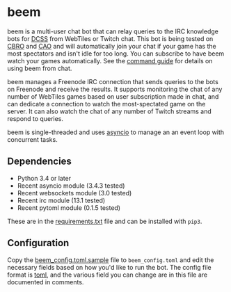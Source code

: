 beem
====

beem is a multi-user chat bot that can relay queries to the IRC knowledge bots
for [DCSS](http://crawl.develz.org/wordpress/) from WebTiles or Twitch
chat. This bot is being tested on [CBRO](http://crawl.berotato.org:8080/) and
[CAO](http://crawl.akrasiac.org:8080/) and will automatically join your chat if
your game has the most spectators and isn't idle for too long. You can
subscribe to have beem watch your games automatically. See the
[command guide](docs/commands.md) for details on using beem from chat.

beem manages a Freenode IRC connection that sends queries to the bots
on Freenode and receive the results. It supports monitoring the chat
of any number of WebTiles games based on user subscription made in
chat, and can dedicate a connection to watch the most-spectated game
on the server. It can also watch the chat of any number of Twitch
streams and respond to queries.

beem is single-threaded and uses
[asyncio](https://docs.python.org/3.4/library/asyncio.html) to manage
an an event loop with concurrent tasks.

Dependencies
------------

* Python 3.4 or later
* Recent asyncio module (3.4.3 tested)
* Recent websockets module (3.0 tested)
* Recent irc module (13.1 tested)
* Recent pytoml module (0.1.5 tested)

These are in the [requirements.txt](requirements.txt) file and can be installed
with `pip3`.

Configuration
-------------

Copy the [beem_config.toml.sample](beem_config.toml.sample) file to
`beem_config.toml` and edit the necessary fields based on how you'd
like to run the bot. The config file format is
[toml](https://github.com/toml-lang/toml), and the various field you
can change are in this file are documented in comments.
